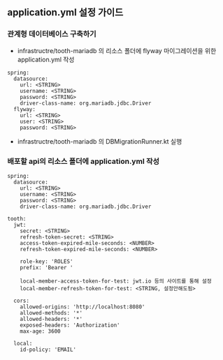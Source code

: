 ## application.yml 설정 가이드
### 관계형 데이터베이스 구축하기
- infrastructre/tooth-mariadb 의 리소스 폴더에 flyway 마이그레이션을 위한 application.yml 작성
```
spring:
  datasource:
    url: <STRING>
    username: <STRING>
    password: <STRING>
    driver-class-name: org.mariadb.jdbc.Driver
  flyway:
    url: <STRING>
    user: <STRING>
    password: <STRING>
```
- infrastructre/tooth-mariadb 의 DBMigrationRunner.kt 실행


### 배포할 api의 리소스 폴더에 application.yml 작성
```
spring:
  datasource:
    url: <STRING>
    username: <STRING>
    password: <STRING>
    driver-class-name: org.mariadb.jdbc.Driver

tooth:
  jwt:
    secret: <STRING>
    refresh-token-secret: <STRING>
    access-token-expired-mile-seconds: <NUMBER>
    refresh-token-expired-mile-seconds: <NUMBER>

    role-key: 'ROLES'
    prefix: 'Bearer '

    local-member-access-token-for-test: jwt.io 등의 사이트를 통해 설정
    local-member-refresh-token-for-test: <STRING, 설정안해도됨>

  cors:
    allowed-origins: 'http://localhost:8080'
    allowed-methods: '*'
    allowed-headers: '*'
    exposed-headers: 'Authorization'
    max-age: 3600

  local:
    id-policy: 'EMAIL'

```
